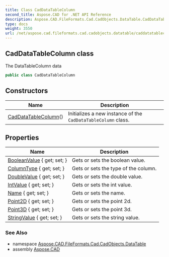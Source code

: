 ```yaml
---
title: Class CadDataTableColumn
second_title: Aspose.CAD for .NET API Reference
description: Aspose.CAD.FileFormats.Cad.CadObjects.DataTable.CadDataTableColumn class. The DataTableColumn data
type: docs
weight: 3550
url: /net/aspose.cad.fileformats.cad.cadobjects.datatable/caddatatablecolumn/
---
```

## CadDataTableColumn class

The DataTableColumn data

```csharp
public class CadDataTableColumn
```

## Constructors

| Name | Description |
| --- | --- |
| [CadDataTableColumn](caddatatablecolumn/)() | Initializes a new instance of the `CadDataTableColumn` class. |

## Properties

| Name | Description |
| --- | --- |
| [BooleanValue](../../aspose.cad.fileformats.cad.cadobjects.datatable/caddatatablecolumn/booleanvalue/) { get; set; } | Gets or sets the boolean value. |
| [ColumnType](../../aspose.cad.fileformats.cad.cadobjects.datatable/caddatatablecolumn/columntype/) { get; set; } | Gets or sets the type of the column. |
| [DoubleValue](../../aspose.cad.fileformats.cad.cadobjects.datatable/caddatatablecolumn/doublevalue/) { get; set; } | Gets or sets the double value. |
| [IntValue](../../aspose.cad.fileformats.cad.cadobjects.datatable/caddatatablecolumn/intvalue/) { get; set; } | Gets or sets the int value. |
| [Name](../../aspose.cad.fileformats.cad.cadobjects.datatable/caddatatablecolumn/name/) { get; set; } | Gets or sets the name. |
| [Point2D](../../aspose.cad.fileformats.cad.cadobjects.datatable/caddatatablecolumn/point2d/) { get; set; } | Gets or sets the point 2d. |
| [Point3D](../../aspose.cad.fileformats.cad.cadobjects.datatable/caddatatablecolumn/point3d/) { get; set; } | Gets or sets the point 3d. |
| [StringValue](../../aspose.cad.fileformats.cad.cadobjects.datatable/caddatatablecolumn/stringvalue/) { get; set; } | Gets or sets the string value. |

### See Also

* namespace [Aspose.CAD.FileFormats.Cad.CadObjects.DataTable](../../aspose.cad.fileformats.cad.cadobjects.datatable/)
* assembly [Aspose.CAD](../../)


